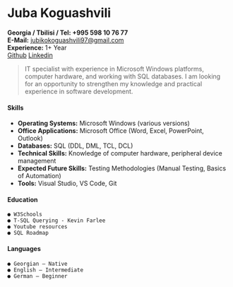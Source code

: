 # Juba Koguashvili

**Georgia / Tbilisi / Tel: +995 598 10 76 77** <br/>
**E-Mail:** </strong> [jubikokoguashvili97@gmail.com](mailto:jubikokoguashvili97@gmail.com)<br/>
**Experience:** 1+ Year </br>
[Github](https://github.com/juba97) [Linkedin](https://www.linkedin.com/in/juba-koguashvili-0a2108a8/)

> IT specialist with experience in Microsoft Windows platforms, computer hardware, and working with SQL databases.
  I am looking for an opportunity to strengthen my knowledge and practical experience in software development.

#### **Skills**

 - **Operating Systems:**  Microsoft Windows (various versions)
 - **Office Applications:** Microsoft Office (Word, Excel, PowerPoint, Outlook)
 - **Databases:** SQL (DDL, DML, TCL, DCL)
 - **Technical Skills:** Knowledge of computer hardware, peripheral device management
 - **Expected Future Skills:** Testing Methodologies (Manual Testing, Basics of Automation)
 - **Tools:**  Visual Studio, VS Code, Git

#### **Education**

    ● W3Schools
    ● T-SQL Querying - Kevin Farlee
    ● Youtube resources
    ● SQL Roadmap


#### **Languages**

    ● Georgian – Native
    ● English – Intermediate
    ● German – Beginner
